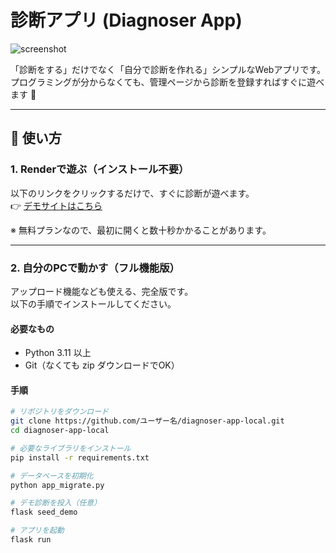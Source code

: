 # 診断アプリ (Diagnoser App)

![screenshot](static/img/sample_quiz.jpg)

「診断をする」だけでなく「自分で診断を作れる」シンプルなWebアプリです。  
プログラミングが分からなくても、管理ページから診断を登録すればすぐに遊べます 🎉

---

## 🚀 使い方

### 1. Renderで遊ぶ（インストール不要）
以下のリンクをクリックするだけで、すぐに診断が遊べます。  
👉 [デモサイトはこちら](https://diagnoser-app-2.onrender.com)

※ 無料プランなので、最初に開くと数十秒かかることがあります。

---

### 2. 自分のPCで動かす（フル機能版）
アップロード機能なども使える、完全版です。  
以下の手順でインストールしてください。

#### 必要なもの
- Python 3.11 以上
- Git（なくても zip ダウンロードでOK）

#### 手順
```bash
# リポジトリをダウンロード
git clone https://github.com/ユーザー名/diagnoser-app-local.git
cd diagnoser-app-local

# 必要なライブラリをインストール
pip install -r requirements.txt

# データベースを初期化
python app_migrate.py

# デモ診断を投入（任意）
flask seed_demo

# アプリを起動
flask run
